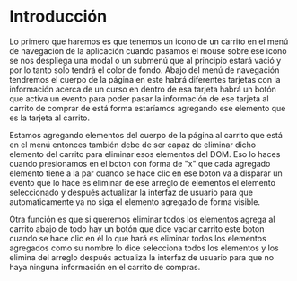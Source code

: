 # Introducción

Lo primero que haremos es que tenemos un icono de un carrito en el menú de navegación de la aplicación cuando pasamos el mouse sobre ese icono se nos despliega una modal o un submenú que al principio estará vació y por lo tanto solo tendrá el color de fondo. Abajo del menú de navegación tendremos el cuerpo de la página en este habrá diferentes tarjetas con la información acerca de un curso en dentro de esa tarjeta habrá un botón que activa un evento para poder pasar la información de ese tarjeta al carrito de comprar de está forma estaríamos agregando ese elemento que es la tarjeta al carrito.

Estamos agregando elementos del cuerpo de la página al carrito que está en el menú entonces también debe de ser capaz de eliminar dicho elemento del carrito para eliminar esos elementos del DOM. Eso lo haces cuando presionamos en el boton con forma de "x" que cada agregado elemento tiene a la par cuando se hace clic en ese boton va a disparar un evento que lo hace es eliminar de ese arreglo de elementos el elemento seleccionado y después actualizar la interfaz de usuario para que automaticamente ya no siga el elemento agregado de forma visible.

Otra función es que si queremos eliminar todos los elementos agrega al carrito abajo de todo hay un botón que dice vaciar carrito este boton cuando se hace clic en él lo que hará es eliminar todos los elementos agregados como su nombre lo dice selecciona todos los elementos y los elimina del arreglo después actualiza la interfaz de usuario para que no haya ninguna información en el carrito de compras.